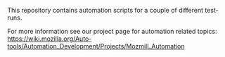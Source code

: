 This repository contains automation scripts for a couple of different test-runs.

For more information see our project page for automation related topics:
https://wiki.mozilla.org/Auto-tools/Automation_Development/Projects/Mozmill_Automation
